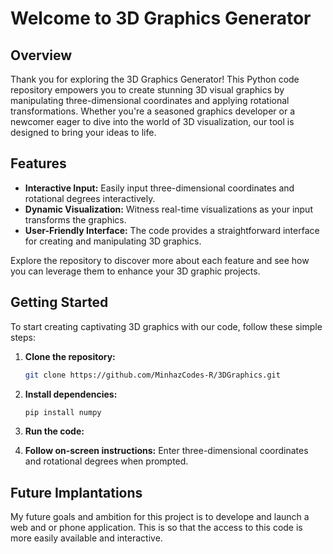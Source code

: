 # Welcome to 3D Graphics Generator

## Overview

Thank you for exploring the 3D Graphics Generator! This Python code repository empowers you to create stunning 3D visual graphics by manipulating three-dimensional coordinates and applying rotational transformations. Whether you're a seasoned graphics developer or a newcomer eager to dive into the world of 3D visualization, our tool is designed to bring your ideas to life.

## Features

- **Interactive Input:** Easily input three-dimensional coordinates and rotational degrees interactively.
- **Dynamic Visualization:** Witness real-time visualizations as your input transforms the graphics.
- **User-Friendly Interface:** The code provides a straightforward interface for creating and manipulating 3D graphics.

Explore the repository to discover more about each feature and see how you can leverage them to enhance your 3D graphic projects.

## Getting Started

To start creating captivating 3D graphics with our code, follow these simple steps:

1. **Clone the repository:**
   ```bash
   git clone https://github.com/MinhazCodes-R/3DGraphics.git
   ```

2. **Install dependencies:**
   ```bash
   pip install numpy
   ```

3. **Run the code:**

4. **Follow on-screen instructions:**
   Enter three-dimensional coordinates and rotational degrees when prompted.

## Future Implantations

My future goals and ambition for this project is to develope and launch a web and or phone application.
This is so that the access to this code is more easily available and interactive.
